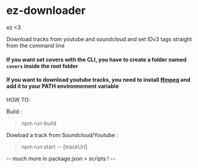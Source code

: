 # ez-downloader
ez &lt;3

Download tracks from youtube and soundcloud and set IDv3 tags straight from the command line

#### If you want set covers with the CLI, you have to create a folder named `covers` inside the root folder

#### If you want to download youtube tracks, you need to install [ffmpeg](https://www.ffmpeg.org/) and add it to your PATH environnement variable

HOW TO:

Build :
> npm run build

Dowload a track from Soundcloud/Youtube :
> npm run start -- [trackUrl]

-- much more in package.json > scripts ! --
